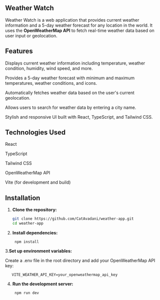 ## Weather Watch
Weather Watch is a web application that provides current weather information and a 5-day weather forecast for any location in the world. It uses the **OpenWeatherMap API** to fetch real-time weather data based on user input or geolocation.

## Features
Displays current weather information including temperature, weather condition, humidity, wind speed, and more.

Provides a 5-day weather forecast with minimum and maximum temperatures, weather conditions, and icons.

Automatically fetches weather data based on the user's current geolocation.

Allows users to search for weather data by entering a city name.

Stylish and responsive UI built with React, TypeScript, and Tailwind CSS.

## Technologies Used

React

TypeScript

Tailwind CSS

OpenWeatherMap API

Vite (for development and build)

## Installation
1. **Clone the repository:**

   ```bash
   git clone https://github.com/CatAvadani/weather-app.git
   cd weather-app

2. **Install dependencies:**

        npm install
   

3.**Set up environment variables:**

Create a .env file in the root directory and add your OpenWeatherMap API key:

       VITE_WEATHER_API_KEY=your_openweathermap_api_key


4. **Run the development server:**

        npm run dev
         


